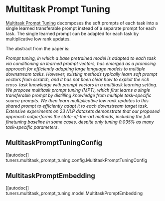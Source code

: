 <!--Copyright 2023 The HuggingFace Team. All rights reserved.

Licensed under the Apache License, Version 2.0 (the "License"); you may not use this file except in compliance with
the License. You may obtain a copy of the License at

http://www.apache.org/licenses/LICENSE-2.0

Unless required by applicable law or agreed to in writing, software distributed under the License is distributed on
an "AS IS" BASIS, WITHOUT WARRANTIES OR CONDITIONS OF ANY KIND, either express or implied. See the License for the
specific language governing permissions and limitations under the License.

⚠️ Note that this file is in Markdown but contain specific syntax for our doc-builder (similar to MDX) that may not be
rendered properly in your Markdown viewer.

-->

# Multitask Prompt Tuning

[Multitask Prompt Tuning](https://huggingface.co/papers/2303.02861)  decomposes the soft prompts of each task into a single learned transferable prompt instead of a separate prompt for each task. The single learned prompt can be adapted for each task by multiplicative low rank updates.

The abstract from the paper is:

*Prompt tuning, in which a base pretrained model is adapted to each task via conditioning on learned prompt vectors, has emerged as a promising approach for efficiently adapting large language models to multiple downstream tasks. However, existing methods typically learn soft prompt vectors from scratch, and it has not been clear how to exploit the rich cross-task knowledge with prompt vectors in a multitask learning setting. We propose multitask prompt tuning (MPT), which first learns a single transferable prompt by distilling knowledge from multiple task-specific source prompts. We then learn multiplicative low rank updates to this shared prompt to efficiently adapt it to each downstream target task. Extensive experiments on 23 NLP datasets demonstrate that our proposed approach outperforms the state-of-the-art methods, including the full finetuning baseline in some cases, despite only tuning 0.035% as many task-specific parameters*.

## MultitaskPromptTuningConfig

[[autodoc]] tuners.multitask_prompt_tuning.config.MultitaskPromptTuningConfig

## MultitaskPromptEmbedding

[[autodoc]] tuners.multitask_prompt_tuning.model.MultitaskPromptEmbedding